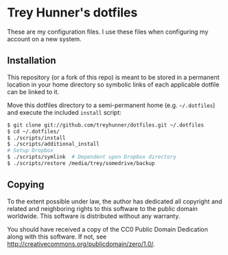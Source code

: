 # Trey Hunner's dotfiles

These are my configuration files.  I use these files when configuring my
account on a new system.

## Installation

This repository (or a fork of this repo) is meant to be stored in a permanent
location in your home directory so symbolic links of each applicable dotfile
can be linked to it.

Move this dotfiles directory to a semi-permanent home (e.g. `~/.dotfiles`) and
execute the included `install` script:

```bash
$ git clone git://github.com/treyhunner/dotfiles.git ~/.dotfiles
$ cd ~/.dotfiles/
$ ./scripts/install
$ ./scripts/additional_install
# Setup Dropbox
$ ./scripts/symlink  # Dependent upon Dropbox directory
$ ./scripts/restore /media/trey/somedrive/backup
```


## Copying

To the extent possible under law, the author has dedicated all copyright and related and neighboring rights to this software to the public domain worldwide. This software is distributed without any warranty.

You should have received a copy of the CC0 Public Domain Dedication along with this software. If not, see <http://creativecommons.org/publicdomain/zero/1.0/>.
